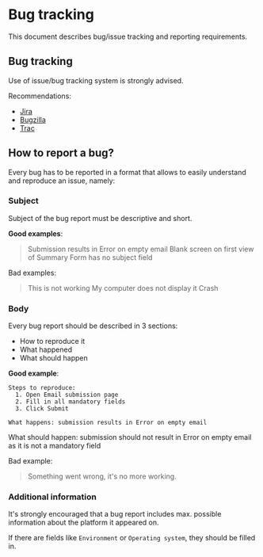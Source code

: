 # Bug tracking

This document describes bug/issue tracking and reporting requirements.

## Bug tracking

Use of issue/bug tracking system is strongly advised.

Recommendations:
- [Jira](https://www.atlassian.com/software/jira)
- [Bugzilla](https://bugzilla.mozilla.org)
- [Trac](http://trac.edgewall.org)

## How to report a bug?

Every bug has to be reported in a format that allows to easily understand and reproduce an issue, namely:

### Subject
Subject of the bug report must be descriptive and short.

__Good examples__:
> Submission results in Error on empty email
> Blank screen on first view of Summary
> Form has no subject field

Bad examples:
> This is not working
> My computer does not display it
> Crash

### Body
Every bug report should be described in 3 sections:
- How to reproduce it
- What happened
- What should happen

__Good example__:

``` 
Steps to reproduce:
  1. Open Email submission page
  2. Fill in all mandatory fields
  3. Click Submit

What happens: submission results in Error on empty email
```

What should happen: submission should not result in Error on empty email as it is not a mandatory field

Bad example:

> Something went wrong, it's no more working.

### Additional information
It's strongly encouraged that a bug report includes max. possible information about the platform it appeared on.

If there are fields like `Environment` or `Operating system`, they should be filled in.
